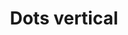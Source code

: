 ---
title: Dots vertical
tags:
icon: dots-vertical
svg: '<svg xmlns="http://www.w3.org/2000/svg" width="24" height="24" fill="none" viewBox="0 0 24 24" stroke-width="1.5" stroke-linecap="round" stroke-linejoin="round" stroke="currentColor"><path d="M12 8.5h.01m-.01 4h.01m-.01 4h.01"/></svg>'
---
